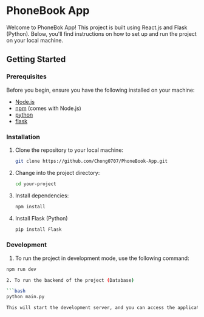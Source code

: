 # PhoneBook App

Welcome to PhoneBok App! This project is built using React.js and Flask (Python). Below, you'll find instructions on how to set up and run the project on your local machine.

## Getting Started

### Prerequisites

Before you begin, ensure you have the following installed on your machine:

- [Node.js](https://nodejs.org/)
- [npm](https://www.npmjs.com/) (comes with Node.js)
- [python](https://www.python.org/downloads/)
- [flask](https://flask.palletsprojects.com/en/3.0.x/installation/)

### Installation

1. Clone the repository to your local machine:

   ```bash
   git clone https://github.com/Chong0707/PhoneBook-App.git

2. Change into the project directory:
   
   ```bash
   cd your-project

3. Install dependencies:

   ```bash
   npm install
   
4. Install Flask (Python)
   ```bash
   pip install Flask

### Development

1. To run the project in development mode, use the following command:

```bash
npm run dev

2. To run the backend of the project (Database)

```bash
python main.py

This will start the development server, and you can access the application at http://localhost:3000 in your browser.

